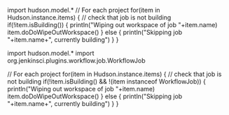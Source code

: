 import hudson.model.*
// For each project
for(item in Hudson.instance.items) {
  // check that job is not building
  if(!item.isBuilding()) {
    println("Wiping out workspace of job "+item.name)
    item.doDoWipeOutWorkspace()
  }
  else {
    println("Skipping job "+item.name+", currently building")
  }
}

import hudson.model.*
import org.jenkinsci.plugins.workflow.job.WorkflowJob

// For each project
for(item in Hudson.instance.items) {
  // check that job is not building
  if(!item.isBuilding() && !(item instanceof WorkflowJob))
  {
    println("Wiping out workspace of job "+item.name)
    item.doDoWipeOutWorkspace()
  }
  else {
    println("Skipping job "+item.name+", currently building")
  }
}